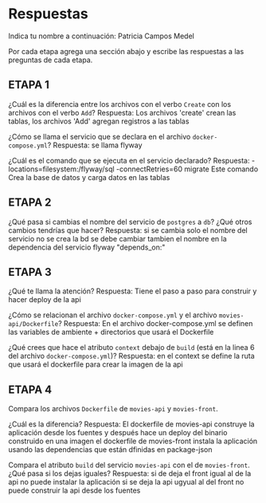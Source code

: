# Respuestas

Indica tu nombre a continuación: Patricia Campos Medel

Por cada etapa agrega una sección abajo y escribe las respuestas a las preguntas de cada etapa.

## ETAPA 1

¿Cuál es la diferencia entre los archivos con el verbo `Create` con los archivos con el verbo `Add`?
Respuesta: 
Los archivos 'create' crean las tablas, los archivos 'Add' agregan registros a las tablas

¿Cómo se llama el servicio que se declara en el archivo `docker-compose.yml`?
Respuesta: 
se llama flyway

¿Cuál es el comando que se ejecuta en el servicio declarado?
Respuesta: 
-locations=filesystem:/flyway/sql -connectRetries=60 migrate 
Este comando Crea la base de datos y carga datos en las tablas

## ETAPA 2

¿Qué pasa si cambias el nombre del servicio de `postgres` a `db`? ¿Qué otros cambios tendrías que hacer?
Respuesta: 
si se cambia solo el nombre del servicio no se crea la bd se debe cambiar tambien el nombre en la dependencia del servicio flyway "depends_on:" 

## ETAPA 3
¿Qué te llama la atención?
Respuesta: 
Tiene el paso a paso para construir y hacer deploy de la api

¿Cómo se relacionan el archivo `docker-compose.yml` y el archivo `movies-api/Dockerfile`?
Respuesta: 
En el archivo docker-compose.yml se definen las variables de ambiente + directorios que usará el Dockerfile

¿Qué crees que hace el atributo `context` debajo de `build` (está en la linea 6 del archivo `docker-compose.yml`)?
Respuesta: 
en el context se define la ruta que usará el dockerfile para crear la imagen de la api

## ETAPA 4

Compara los archivos `Dockerfile` de `movies-api` y `movies-front`. 

¿Cuál es la diferencia? 
Respuesta: 
El dockerfile de movies-api construye la aplicación desde los fuentes y después hace un deploy del binario construido en una imagen
el dockerfile de movies-front instala la aplicación usando las dependencias que están dfinidas en package-json

Compara el atributo `build` del servicio `movies-api` con el de `movies-front`. 
¿Qué pasa si los dejas iguales?
Respuesta:
si de deja el front igual al de la api no puede instalar la aplicación
si se deja la api ugyual al del front no puede construir la api desde los fuentes